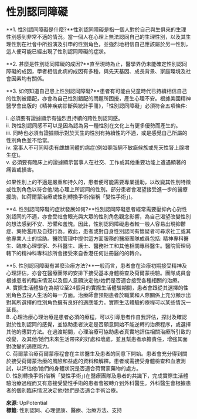 # 性別認同障礙

**1\. 性別認同障礙是什麼?**性別認同障礙是指一個人對於自己與生俱來的生理性別感到非常不適的情況。當一個人在心理上無法認同自己的生理性別，以及其生理性別在社會中所扮演及引申的性別角色，並強烈地相信自己應該屬於另一性別，這人便可能已經出現了性別認同障礙的症狀。

**2\. 甚麼是性別認同障礙的成因?**直至現時為止，醫學界仍未能確定性別認同障礙的成因，學者相信此病的成因有多種，與先天基因、成長背景、家庭環境及社會因素均有關係。

**3\. 如何知道自己患上性別認同障礙?**患者有可能由兒童時代已持續相信自己的性別被錯配，亦會為自己性別錯配的問題所困擾，產生心理不安。根據美國精神醫學會出版的《精神疾病診斷與統計手冊》，「性別認同障礙」必須符合五項條件:

i. 必須要有證據顯示有強烈且持續的跨性別認同感。  
ii. 跨性別認同感不可以是因為認為另一種性別在文化上有更多優勢而產生的。  
iii. 同時也必須有證據顯示對於天生的性別有持續性的不適，或是感覺自己所屬的性別角色並不恰當。  
iv. 當事人不可同時患有雌雄同體的病症(例如睪脂酮不敏癥候族或先天性腎上腺增生症)。  
v. 必須要有臨床上的證據顯示當事人在社交、工作或其他重要功能上遭遇顯著的痛苦或損害。  

如果性別上的不適是嚴重和持久的，患者便可能需要專業援助，以改變其性別特徵或性別角色以符合他/她心理上所認同的性別。部分患者會渴望接受進一步的醫療援助，如荷爾蒙治療或性別轉換手術(俗稱「變性手術」)。

**4\. 性別認同障礙的症狀發展如何?**性別認同障礙患者經常需要壓抑內心對性別認同的不適，亦會受社會眼光與大眾的性別角色觀念影響，為自己渴望改變性別的想法感到不安、恐懼和羞愧。因此，性別認同障礙患者較一般人容易出現抑鬱症、藥物濫用及自殘行為。故此，患者或對自身性別認同有懷疑者可尋求社工或其他專業人士的協助。醫院管理中提供這方面服務的醫療團隊成員包括: 精神專科醫生、臨床心理學家、外科醫生、護士、醫務社工和其他相關專科醫生。醫院管理局轄下的精神科專科診所會接受來自香港任何註冊醫的的轉介。

**5\. 性別認同障礙有甚麼治療方法?**一般而言，患者會在治療初期接受精神及心理評估，亦會在醫療團隊的安排下接受基本身體檢查及荷爾蒙檢驗。團隊成員會根據患者的臨床情況以及個人意願決定他/她們是否適合接受各種相關的治療。  
A. 實際生活體驗在為期12至24個月的實際生活體驗期間，患者會跟從其選擇的性別角色去投人生活的每一方面。治療師會預期患者於職業和人際關係上充分顯示出對其所選擇的性別角色擁有良好的適應能力。實際生活體驗的療程可以某些情況一延長。  
B. 心理治療心理治療是患者必須的療程，可以引導患者作自我評估，探討及確認對於性別認同的感覺，並協助患者決定是否願意開始不能逆轉的治療程序，或選擇其他的應對方法。在過渡期間，心理治療可協助患者真實地評估相關治療所引致的改變，及其他/她們未來生活帶來的好處和壞處，並且幫患者承擔責任，增強其面對改變的適應能力。  
C. 荷爾蒙治療荷爾蒙療程會在主診醫生及患者的同意下開始。患者會充分得到關於接受荷爾蒙治療的風險和益處的資料和解釋。患者或需接受身體檢查和血液測試，以評估他/她們的身體狀況是否適合荷爾蒙藥物的處方。  
D. 性別轉換手術(俗稱「變性手術」)在醫療團隊及患者的共識下，完成實際生活體驗治療過程而又有意接受變性手術的患者會被轉介到外科醫生。外科醫生會根據患者的個別臨床情況決定他/她們是否適合手術治療。

**來源**: UpPotential  
**標籤**: 性別認同、心理健康、醫療、治療方法、支持
